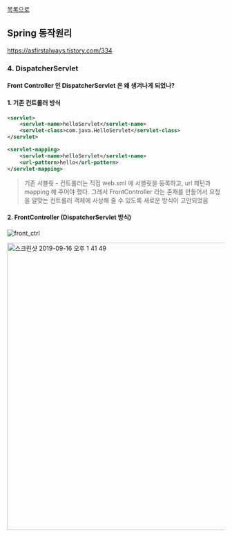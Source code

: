 [목록으로](https://github.com/Donsworkout/techInterview/blob/master/README.md)

## Spring 동작원리
https://asfirstalways.tistory.com/334


### 4. DispatcherServlet
#### Front Controller 인 DispatcherServlet 은 왜 생겨나게 되었나?

#### 1. 기존 컨트롤러 방식
~~~xml
<servlet> 
    <servlet-name>helloServlet</servlet-name>
    <servlet-class>com.java.HelloServlet</servlet-class>
</servlet>

<servlet-mapping> 
    <servlet-name>helloServlet</servlet-name>
    <url-pattern>hello</url-pattern>
</servlet-mapping>
~~~
> 기존 서블릿 - 컨트롤러는 직접 web.xml 에 서블릿을 등록하고, url 패턴과 mapping 해 주어야 했다. 그레서 FrontController 라는 존재를 만들어서 요청을 알맞는 컨트롤러 객체에 사상해 줄 수 있도록 새로운 방식이 고안되었음

#### 2. FrontController (DispatcherServlet 방식)

![front_ctrl](https://user-images.githubusercontent.com/26560119/64934463-f12cb600-d885-11e9-97d8-587083bfe1f7.jpeg)

<img width="665" alt="스크린샷 2019-09-16 오후 1 41 49" src="https://user-images.githubusercontent.com/26560119/64934734-c3e10780-d887-11e9-9797-a413307bb6b7.png">

